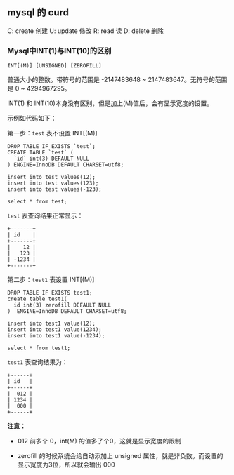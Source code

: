 ## mysql 的 curd

C: create 创建
U: update 修改
R: read 读
D: delete 删除

### Mysql中INT(1)与INT(10)的区别

    INT[(M)] [UNSIGNED] [ZEROFILL]
    
普通大小的整数。带符号的范围是 -2147483648 ~ 2147483647。无符号的范围是 0 ~ 4294967295。

INT(1) 和 INT(10)本身没有区别，但是加上(M)值后，会有显示宽度的设置。

示例如代码如下：

第一步：`test` 表不设置 INT[(M)]

```mysql
DROP TABLE IF EXISTS `test`;
CREATE TABLE `test` (
  `id` int(3) DEFAULT NULL
) ENGINE=InnoDB DEFAULT CHARSET=utf8;

insert into test values(12);
insert into test values(123);
insert into test values(-123);

select * from test;
```
`test` 表查询结果正常显示：

```
+-------+
| id    |
+-------+
|    12 |
|   123 |
| -1234 |
+-------+
```

第二步：`test1` 表设置 INT[(M)]

```mysql
DROP TABLE IF EXISTS test1;
create table test1(
  id int(3) zerofill DEFAULT NULL
)  ENGINE=InnoDB DEFAULT CHARSET=utf8;

insert into test1 value(12);
insert into test1 value(1234);
insert into test1 value(-1234);

select * from test1;
```

`test1` 表查询结果为：

```
+------+
| id   |
+------+
|  012 |
| 1234 |
|  000 |
+------+
```

**注意：**

* 012 前多个 0，int(M) 的值多了个0，这就是显示宽度的限制

* zerofill 的时候系统会给自动添加上 unsigned 属性，就是非负数。而设置的显示宽度为3位，所以就会输出 000 
